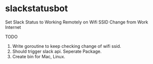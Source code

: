 # slackstatusbot
Set Slack Status to Working Remotely on Wifi SSID Change from Work Internet


TODO

1. Write goroutine to keep checking change of wifi ssid.
2. Should trigger slack api. Seperate Package.
3. Create bin for Mac, Linux.
